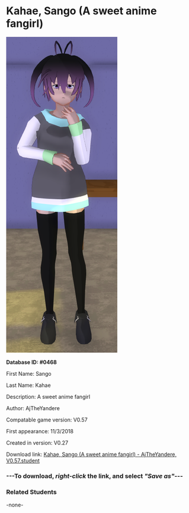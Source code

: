# Kahae, Sango (A sweet anime fangirl)

<img src="../../Files/Images/Kahae, Sango (A sweet anime fangirl).png" title="Kahae, Sango (A sweet anime fangirl) - AjTheYandere, V0.57">

**Database ID: #0468**

First Name: Sango

Last Name: Kahae

Description: A sweet anime fangirl

Author: AjTheYandere

Compatable game version: V0.57

First appearance: 11/3/2018

Created in version: V0.27

Download link: <a href="https://raw.githubusercontent.com/Arbiter1223/Daigaku-Gurashi-Custom-Students/master/Files/Student%20Files/Kahae%2C%20Sango%20(A%20sweet%20anime%20fangirl)%20-%20AjTheYandere%2C%20V0.57.student">Kahae, Sango (A sweet anime fangirl) - AjTheYandere, V0.57.student</a>

### ---**To download, _right-click_ the link, and select _"Save as"_**---

### Related Students

-none-
